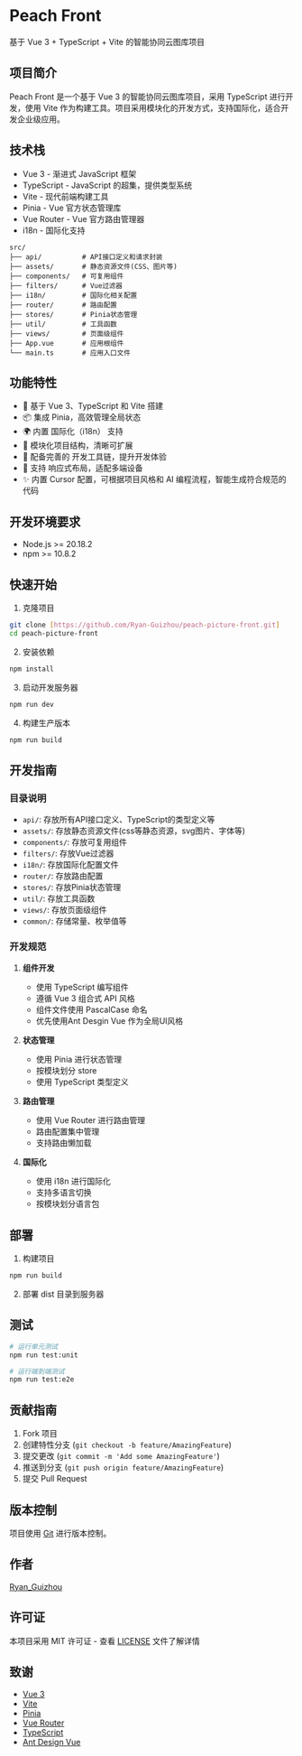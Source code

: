 # Peach Front

基于 Vue 3 + TypeScript + Vite 的智能协同云图库项目

## 项目简介

Peach Front 是一个基于 Vue 3 的智能协同云图库项目，采用 TypeScript 进行开发，使用 Vite 作为构建工具。项目采用模块化的开发方式，支持国际化，适合开发企业级应用。

## 技术栈

- Vue 3 - 渐进式 JavaScript 框架
- TypeScript - JavaScript 的超集，提供类型系统
- Vite - 现代前端构建工具
- Pinia - Vue 官方状态管理库
- Vue Router - Vue 官方路由管理器
- i18n - 国际化支持

```
src/
├── api/          # API接口定义和请求封装
├── assets/       # 静态资源文件(CSS、图片等)
├── components/   # 可复用组件
├── filters/      # Vue过滤器
├── i18n/         # 国际化相关配置
├── router/       # 路由配置
├── stores/       # Pinia状态管理
├── util/         # 工具函数
├── views/        # 页面级组件
├── App.vue       # 应用根组件
└── main.ts       # 应用入口文件
```


## 功能特性

- 🚀 基于 Vue 3、TypeScript 和 Vite 搭建
- 📦 集成 Pinia，高效管理全局状态
- 🌍 内置 国际化（i18n） 支持
- 🎨 模块化项目结构，清晰可扩展
- 🔧 配备完善的 开发工具链，提升开发体验
- 📱 支持 响应式布局，适配多端设备
- ✨ 内置 Cursor 配置，可根据项目风格和 AI 编程流程，智能生成符合规范的代码

## 开发环境要求

- Node.js >= 20.18.2
- npm >= 10.8.2

## 快速开始

1. 克隆项目
```bash
git clone [https://github.com/Ryan-Guizhou/peach-picture-front.git]
cd peach-picture-front
```

2. 安装依赖
```bash
npm install
```

3. 启动开发服务器
```bash
npm run dev
```

4. 构建生产版本
```bash
npm run build
```

## 开发指南

### 目录说明

- `api/`: 存放所有API接口定义、TypeScript的类型定义等
- `assets/`: 存放静态资源文件(css等静态资源，svg图片、字体等)
- `components/`: 存放可复用组件
- `filters/`: 存放Vue过滤器
- `i18n/`: 存放国际化配置文件
- `router/`: 存放路由配置
- `stores/`: 存放Pinia状态管理
- `util/`: 存放工具函数
- `views/`: 存放页面级组件
- `common/`: 存储常量、枚举值等

### 开发规范

1. **组件开发**
    - 使用 TypeScript 编写组件
    - 遵循 Vue 3 组合式 API 风格
    - 组件文件使用 PascalCase 命名
    - 优先使用Ant Desgin Vue 作为全局UI风格

2. **状态管理**
    - 使用 Pinia 进行状态管理
    - 按模块划分 store
    - 使用 TypeScript 类型定义

3. **路由管理**
    - 使用 Vue Router 进行路由管理
    - 路由配置集中管理
    - 支持路由懒加载

4. **国际化**
    - 使用 i18n 进行国际化
    - 支持多语言切换
    - 按模块划分语言包

## 部署

1. 构建项目
```bash
npm run build
```

2. 部署 dist 目录到服务器

## 测试

```bash
# 运行单元测试
npm run test:unit

# 运行端到端测试
npm run test:e2e
```

## 贡献指南

1. Fork 项目
2. 创建特性分支 (`git checkout -b feature/AmazingFeature`)
3. 提交更改 (`git commit -m 'Add some AmazingFeature'`)
4. 推送到分支 (`git push origin feature/AmazingFeature`)
5. 提交 Pull Request

## 版本控制

项目使用 [Git](https://git-scm.com/) 进行版本控制。

## 作者

[Ryan_Guizhou](https://github.com/Ryan-Guizhou)

## 许可证

本项目采用 MIT 许可证 - 查看 [LICENSE](LICENSE) 文件了解详情

## 致谢

- [Vue 3](https://v3.vuejs.org/)
- [Vite](https://vitejs.dev/)
- [Pinia](https://pinia.vuejs.org/)
- [Vue Router](https://router.vuejs.org/)
- [TypeScript](https://www.typescriptlang.org/)
- [Ant Design Vue](https://www.antdv.com/)